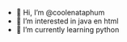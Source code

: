 - 👋 Hi, I’m @coolenataphum
- 👀 I’m interested in java en html
- 🌱 I’m currently learning python

<!---
coolenataphum/coolenataphum is a ✨ special ✨ repository because its `README.md` (this file) appears on your GitHub profile.
You can click the Preview link to take a look at your changes.
--->
